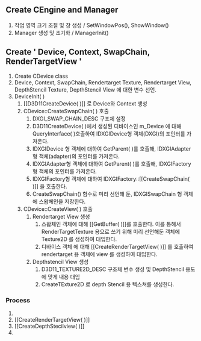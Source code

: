 ## Create CEngine and Manager
1. 작업 영역 크기 조절 및 창 생성 / SetWindowPos(), ShowWindow()
2. Manager 생성 및 초기화 / ManagerInit()

## Create ' Device, Context, SwapChain, RenderTargetView '

1. Create CDevice class
2. Device, Context, SwapChain, Rendertarget Texture, Rendertarget View, DepthStencil Texture, DepthStencil View 에 대한 변수 선언.
3. DeviceInit( )
	1. [[D3D11CreateDevice( )]] 로 Device와 Context 생성
	2. CDevice::CreateSwapChain( ) 호출
		1. DXGI_SWAP_CHAIN_DESC 구조체 설정
		2. D3D11CreateDevice( )에서 생성된 디바이스인 m_Device 에 대해 QueryInterface( )호출하여 IDXGIDevice형 객체(DXGI)의 포인터를 가져온다.
		3. IDXGIDevice 형 객체에 대하여 GetParent( )를 호출해, IDXGIAdapter 형 객체(adapter)의 포인터를 가져온다.
		4. IDXGIAdapter형 객체에 대하여 GetParent( )를 호출해, IDXGIFactory 형 객체의 포인터를 가져온다.
		5. IDXGIFactory형 객체에 대하여 IDXGIFactory::[[CreateSwapChain( )]] 을 호출한다.
		6. CreateSwapChain() 함수로 미리 선언해 둔, IDXGISwapChain 형 객체에 스왑체인을 저장한다.
	3. CDevice::CreateView( ) 호출
		1. Rendertarget View 생성
			1. 스왑체인 객체에 대해 [[GetBuffer( )]]를 호출한다. 이를 통해서 RenderTargetTexture 용으로 쓰기 위해 미리 선언해둔 객체에 Texture2D 를 생성하여 대입한다.
			2. 디바이스 객체 에 대해 [[CreateRenderTargetView( )]] 를 호출하여 rendertarget  용 객체에 view 를 생성하여 대입한다.
		2. Depthstencil View 생성
			1. D3D11_TEXTURE2D_DESC 구조체 변수 생성 및 DepthStencil  용도에 맞게 내용 대입
			2. CreateTExture2D 로 depth Stencil 용 텍스쳐를 생성한다.
### Process

1. 
6. [[CreateRenderTargetView( )]]
7. [[CreateDepthStecilview( )]]
8. 